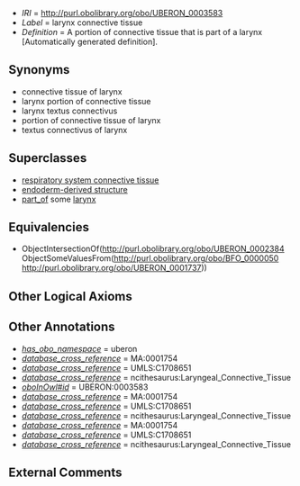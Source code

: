  * *IRI* = http://purl.obolibrary.org/obo/UBERON_0003583
 * *Label* = larynx connective tissue
 * *Definition* = A portion of connective tissue that is part of a larynx [Automatically generated definition].

## Synonyms

 * connective tissue of larynx
 * larynx portion of connective tissue
 * larynx textus connectivus
 * portion of connective tissue of larynx
 * textus connectivus of larynx

## Superclasses

 * [respiratory system connective tissue](../../UBERON/70/UBERON_0003570.md)
 * [endoderm-derived structure](../../UBERON/19/UBERON_0004119.md)
 * [part_of](../../BFO/50/BFO_0000050.md) some [larynx](../../UBERON/37/UBERON_0001737.md)

## Equivalencies

 * ObjectIntersectionOf(<http://purl.obolibrary.org/obo/UBERON_0002384> ObjectSomeValuesFrom(<http://purl.obolibrary.org/obo/BFO_0000050> <http://purl.obolibrary.org/obo/UBERON_0001737>))

## Other Logical Axioms


## Other Annotations

 * *[has_obo_namespace](../../ce/oboInOwl#hasOBONamespace.md)* = uberon
 * *[database_cross_reference](../../ef/oboInOwl#hasDbXref.md)* = MA:0001754
 * *[database_cross_reference](../../ef/oboInOwl#hasDbXref.md)* = UMLS:C1708651
 * *[database_cross_reference](../../ef/oboInOwl#hasDbXref.md)* = ncithesaurus:Laryngeal_Connective_Tissue
 * *[oboInOwl#id](../../id/oboInOwl#id.md)* = UBERON:0003583
 * *[database_cross_reference](../../ef/oboInOwl#hasDbXref.md)* = MA:0001754
 * *[database_cross_reference](../../ef/oboInOwl#hasDbXref.md)* = UMLS:C1708651
 * *[database_cross_reference](../../ef/oboInOwl#hasDbXref.md)* = ncithesaurus:Laryngeal_Connective_Tissue
 * *[database_cross_reference](../../ef/oboInOwl#hasDbXref.md)* = MA:0001754
 * *[database_cross_reference](../../ef/oboInOwl#hasDbXref.md)* = UMLS:C1708651
 * *[database_cross_reference](../../ef/oboInOwl#hasDbXref.md)* = ncithesaurus:Laryngeal_Connective_Tissue

## External Comments

